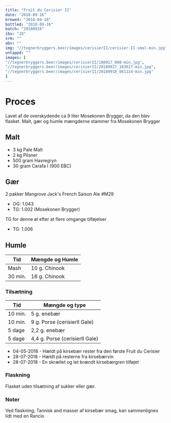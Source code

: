 ```yaml
---
title: "Fruit du Cerisier II"
date: "2018-09-16"
brewed: "2018-04-18"
bottled: "2018-09-16"
batch: "20180916"
ibu: "18"
srm: ""
abv: ""
img: "//tegnerbryggers.beer/images/cerisierII/cerisier-II-smal-min.jpg"
untappd: ""
images: [
"//tegnerbryggers.beer/images/cerisierII/180917_008-min.jpg",
"//tegnerbryggers.beer/images/cerisierII/20180917_183617-min.jpg",
"//tegnerbryggers.beer/images/cerisierII/20180918_081124-min.jpg"
]
---
```


# Proces

Lavet af de overskydende ca 9 liter Mosekonen Brygger, da den blev flasket. Malt, gær og humle mængderne stammer fra Mosekonen Brygger

## Malt

* 3 kg Pale Malt
* 2 kg Pilsner
* 500 gram Havregryn
* 30 gram Carafa I (900 EBC)

## Gær

2 pakker Mangrove Jack's French Saison Ale #M29

* OG: 1.043
* TG: 1.002 (Mosekonen Brygger)

TG for denne øl efter at flere omgange tilføjelser

* TG: 1.006

## Humle

| Tid     | Mængde og Humle |
| ------- | --------------- |
| Mash    | 10 g. Chinook   |
| 30 min. | 16 g. Chinook   |

### Tilsætning

| Tid     | Mængde og type                 |
| ------- | ------------------------------ |
| 10 min. | 5 g. enebær                    |
| 10 min. | 9 g. Porse (cerisierII Gale)   |
| 5 dage  | 2,2 g. enebær                  |
| 5 dage  | 4,4 g. Porse (cerisierII Gale) |

* 04-05-2018 - Hældt på kirsebær rester fra den første Fruit du Cerisier
* 28-07-2018 - Hældt på resterne fra kirsebærvin
* 28-07-2018 - En skrællet og let brændt kirsebærgren tilføjet

### Flaskning

Flasket uden tilsætning af sukker eller gær.

### Noter

Ved flaskning; Tannisk and masser af kirsebær smag, kan sammenlignes lidt med en Rancio
